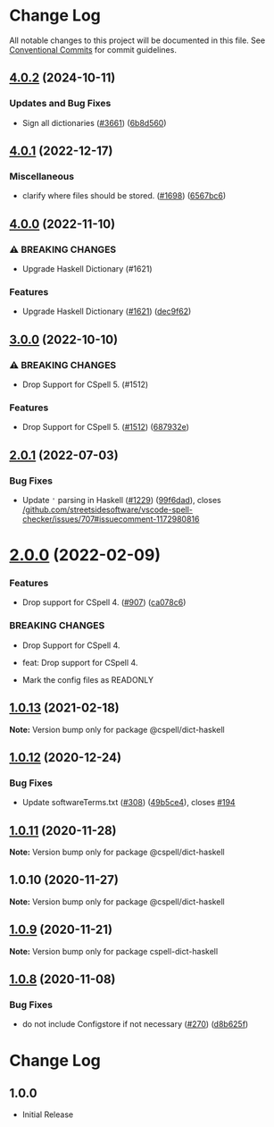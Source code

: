 # Change Log

All notable changes to this project will be documented in this file.
See [Conventional Commits](https://conventionalcommits.org) for commit guidelines.

## [4.0.2](https://github.com/streetsidesoftware/cspell-dicts/compare/@cspell/dict-haskell@4.0.1...@cspell/dict-haskell@4.0.2) (2024-10-11)


### Updates and Bug Fixes

* Sign all dictionaries ([#3661](https://github.com/streetsidesoftware/cspell-dicts/issues/3661)) ([6b8d560](https://github.com/streetsidesoftware/cspell-dicts/commit/6b8d560cf51a593458ce42bca415859f872cfc97))

## [4.0.1](https://github.com/streetsidesoftware/cspell-dicts/compare/@cspell/dict-haskell@4.0.0...@cspell/dict-haskell@4.0.1) (2022-12-17)


### Miscellaneous

* clarify where files should be stored. ([#1698](https://github.com/streetsidesoftware/cspell-dicts/issues/1698)) ([6567bc6](https://github.com/streetsidesoftware/cspell-dicts/commit/6567bc62130404cb32945bdcc3bf07316c839396))

## [4.0.0](https://github.com/streetsidesoftware/cspell-dicts/compare/@cspell/dict-haskell@3.0.0...@cspell/dict-haskell@4.0.0) (2022-11-10)


### ⚠ BREAKING CHANGES

* Upgrade Haskell Dictionary (#1621)

### Features

* Upgrade Haskell Dictionary ([#1621](https://github.com/streetsidesoftware/cspell-dicts/issues/1621)) ([dec9f62](https://github.com/streetsidesoftware/cspell-dicts/commit/dec9f62e1ab8a86dfe51af070be480bbb84d0c4e))

## [3.0.0](https://github.com/streetsidesoftware/cspell-dicts/compare/@cspell/dict-haskell@2.0.1...@cspell/dict-haskell@3.0.0) (2022-10-10)


### ⚠ BREAKING CHANGES

* Drop Support for CSpell 5. (#1512)

### Features

* Drop Support for CSpell 5. ([#1512](https://github.com/streetsidesoftware/cspell-dicts/issues/1512)) ([687932e](https://github.com/streetsidesoftware/cspell-dicts/commit/687932e187e4bce87d7904e3a2e53dd6de6ac372))

## [2.0.1](https://github.com/streetsidesoftware/cspell-dicts/compare/@cspell/dict-haskell@2.0.0...@cspell/dict-haskell@2.0.1) (2022-07-03)


### Bug Fixes

* Update `'` parsing in Haskell ([#1229](https://github.com/streetsidesoftware/cspell-dicts/issues/1229)) ([99f6dad](https://github.com/streetsidesoftware/cspell-dicts/commit/99f6dadd0393a412f112d43b99a4162055b5f65c)), closes [/github.com/streetsidesoftware/vscode-spell-checker/issues/707#issuecomment-1172980816](https://github.com/streetsidesoftware//github.com/streetsidesoftware/vscode-spell-checker/issues/707/issues/issuecomment-1172980816)



# [2.0.0](https://github.com/streetsidesoftware/cspell-dicts/compare/@cspell/dict-haskell@1.0.13...@cspell/dict-haskell@2.0.0) (2022-02-09)


### Features

* Drop support for CSpell 4. ([#907](https://github.com/streetsidesoftware/cspell-dicts/issues/907)) ([ca078c6](https://github.com/streetsidesoftware/cspell-dicts/commit/ca078c6a2e188cc3cf6276db1ba7e007f0f06f27))


### BREAKING CHANGES

* Drop Support for CSpell 4.

* feat: Drop support for CSpell 4.
* Mark the config files as READONLY





## [1.0.13](https://github.com/streetsidesoftware/cspell-dicts/compare/@cspell/dict-haskell@1.0.12...@cspell/dict-haskell@1.0.13) (2021-02-18)

**Note:** Version bump only for package @cspell/dict-haskell





## [1.0.12](https://github.com/streetsidesoftware/cspell-dicts/compare/@cspell/dict-haskell@1.0.11...@cspell/dict-haskell@1.0.12) (2020-12-24)


### Bug Fixes

* Update softwareTerms.txt ([#308](https://github.com/streetsidesoftware/cspell-dicts/issues/308)) ([49b5ce4](https://github.com/streetsidesoftware/cspell-dicts/commit/49b5ce4a2436f3c99969d6425128d55f84c8a7fc)), closes [#194](https://github.com/streetsidesoftware/cspell-dicts/issues/194)





## [1.0.11](https://github.com/streetsidesoftware/cspell-dicts/compare/@cspell/dict-haskell@1.0.10...@cspell/dict-haskell@1.0.11) (2020-11-28)

**Note:** Version bump only for package @cspell/dict-haskell





## 1.0.10 (2020-11-27)

**Note:** Version bump only for package @cspell/dict-haskell





## [1.0.9](https://github.com/streetsidesoftware/cspell-dicts/compare/cspell-dict-haskell@1.0.8...cspell-dict-haskell@1.0.9) (2020-11-21)

**Note:** Version bump only for package cspell-dict-haskell

## [1.0.8](https://github.com/streetsidesoftware/cspell-dicts/compare/cspell-dict-haskell@1.0.7...cspell-dict-haskell@1.0.8) (2020-11-08)

### Bug Fixes

- do not include Configstore if not necessary ([#270](https://github.com/streetsidesoftware/cspell-dicts/issues/270)) ([d8b625f](https://github.com/streetsidesoftware/cspell-dicts/commit/d8b625f2f42d5cc6c4a9390216ac1e5037886e44))

# Change Log

## 1.0.0

- Initial Release
